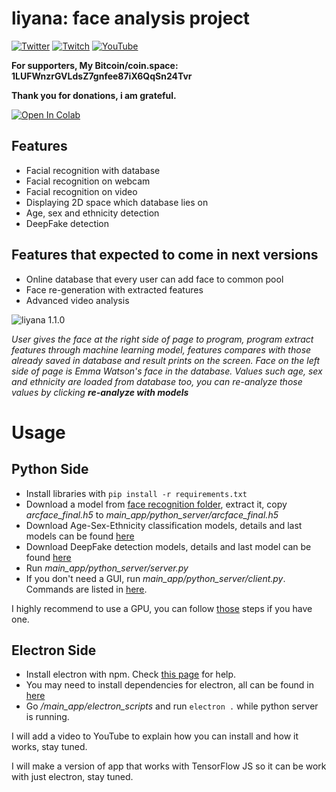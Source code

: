 # liyana: face analysis project

[<img src="https://cdn2.iconfinder.com/data/icons/minimalism/128/twitter.png" alt="Twitter" title="follow my twitter to hear more about AI"/>](https://twitter.com/tyburakk)                            [<img src="https://i7.uihere.com/icons/381/52/851/logo-media-social-twitch-icon-ac3b3fceb6a1933f5769a3bb147b2963.png" alt="Twitch" title="i sometimes make live coding, follow to get notificated when i go live"/>](https://www.twitch.tv/tyburak)                              [<img src="https://icons.iconarchive.com/icons/dakirby309/simply-styled/128/YouTube-icon.png" alt="YouTube" title="i will make instructive videos about both liyana and AI, stay tuned"/>](https://www.youtube.com/channel/UC_ruNwRztPY_P4aUxbIFuOQ)



__For supporters, My Bitcoin/coin.space: 1LUFWnzrGVLdsZ7gnfee87iX6QqSn24Tvr__

__Thank you for donations, i am grateful.__



[![Open In Colab](https://colab.research.google.com/assets/colab-badge.svg)](https://colab.research.google.com/github/aangfanboy/deepface/blob/master/Face_Recognition_Model_Training_ArcFace.ipynb)



## Features

- Facial recognition with database
- Facial recognition on webcam
- Facial recognition on video
- Displaying 2D space which database lies on
- Age, sex and ethnicity detection
- DeepFake detection



## Features that expected to come in next versions

- Online database that every user can add face to common pool
- Face re-generation with extracted features
- Advanced video analysis



![liyana 1.1.0](images-and-figures/liyana_1-2-0.png)

_User gives the face at the right side of page to program, program extract features through machine learning model, features compares with those already saved in database and result prints on the screen. Face on the left side of page is Emma Watson's face in the database. Values such age, sex and ethnicity are loaded from database too, you can re-analyze those values by clicking **re-analyze with models**_



# Usage

## Python Side

- Install libraries with ``` pip install -r requirements.txt ``` 
- Download a model from [face recognition folder](/face_recognition/), extract it, copy *arcface_final.h5* to *main_app/python_server/arcface_final.h5*
- Download Age-Sex-Ethnicity classification models, details and last models can be found [here](age_sex_ethnicity_detection/)
- Download DeepFake detection models, details and last model can be found [here](deepfake_detection)
- Run *main_app/python_server/server.py*
- If you don't need a GUI, run *main_app/python_server/client.py*. Commands are listed in [here](/main_app/python_server/server.py#L11-L57).

I highly recommend to use a GPU, you can follow [those](https://www.tensorflow.org/install/gpu) steps if you have one.



## Electron Side

- Install electron with npm. Check [this page](https://www.electronjs.org/docs/tutorial/installation) for help.
- You may need to install dependencies for electron, all can be found in [here](/main_app/electron_scripts/package.json)
- Go */main_app/electron_scripts* and run ```electron .```  while python server is running. 



I will add a video to YouTube to explain how you can install and how it works, stay tuned.



I will make a version of app that works with TensorFlow JS so it can be work with just electron, stay tuned.